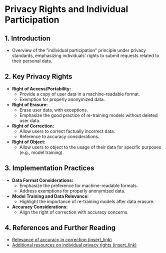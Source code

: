 # Privacy Rights and Individual Participation

## 1. **Introduction**
   - Overview of the "individual participation" principle under privacy standards, emphasizing individuals' rights to submit requests related to their personal data.

## 2. **Key Privacy Rights**
   - **Right of Access/Portability:**
      - Provide a copy of user data in a machine-readable format.
      - Exemption for properly anonymized data.
   - **Right of Erasure:**
      - Erase user data, with exceptions.
      - Emphasize the good practice of re-training models without deleted user data.
   - **Right of Correction:**
      - Allow users to correct factually incorrect data.
      - Reference to accuracy considerations.
   - **Right of Object:**
      - Allow users to object to the usage of their data for specific purposes (e.g., model training).

## 3. **Implementation Practices**
   - **Data Format Considerations:**
      - Emphasize the preference for machine-readable formats.
      - Address exemptions for properly anonymized data.
   - **Model Training and Data Relevance:**
      - Highlight the importance of re-training models after data erasure.
   - **Accuracy Considerations:**
      - Align the right of correction with accuracy concerns.

## 4. **References and Further Reading**
   - [Relevance of accuracy in correction (insert_link)](<insert_link>)
   - [Additional resources on individual privacy rights (insert_link)](<insert_link>)
